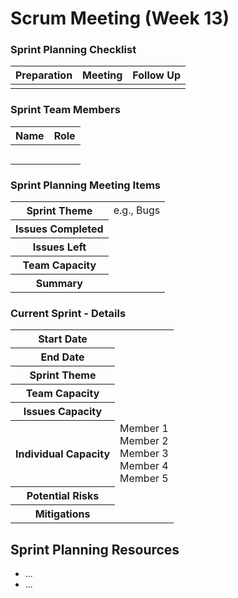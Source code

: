 # Scrum Meeting (Week 13)

### Sprint Planning Checklist
| Preparation | Meeting | Follow Up |
| --- | --- | --- |
| | | | 

### Sprint Team Members
| Name | Role |
| --- | --- |
| | |
| | |
| | |
| | |
| | |

### Sprint Planning Meeting Items
<table>
  <tr>
    <th>Sprint Theme</th>
    <td>e.g., Bugs</td>
  </tr>
  <tr>
    <th>Issues Completed</th>
    <td></td>
  </tr>
  <tr>
    <th>Issues Left</th>
    <td></td>
  </tr>
  <tr>
    <th>Team Capacity</th>
    <td></td>
  </tr>
  <tr>
    <th>Summary</th>
    <td></td>
  </tr>
</table>

### Current Sprint - Details
<table>
  <tr>
    <th>Start Date</th>
    <td></td>
  </tr>
  <tr>
    <th>End Date</th>
    <td></td>
  </tr>
  <tr>
    <th>Sprint Theme</th>
    <td></td>
  </tr>
  <tr>
    <th>Team Capacity</th>
    <td></td>
  </tr>
  <tr>
    <th>Issues Capacity</th>
    <td></td>
  </tr>
  <tr>
    <th>Individual Capacity</th>
    <td>
      Member 1<br>
      Member 2<br>
      Member 3<br>
      Member 4<br>
      Member 5
    </td>
  </tr>
  <tr>
    <th>Potential Risks</th>
    <td></td>
  </tr>
  <tr>
    <th>Mitigations</th>
    <td></td>
  </tr>
</table>

## Sprint Planning Resources
- ...
- ...
